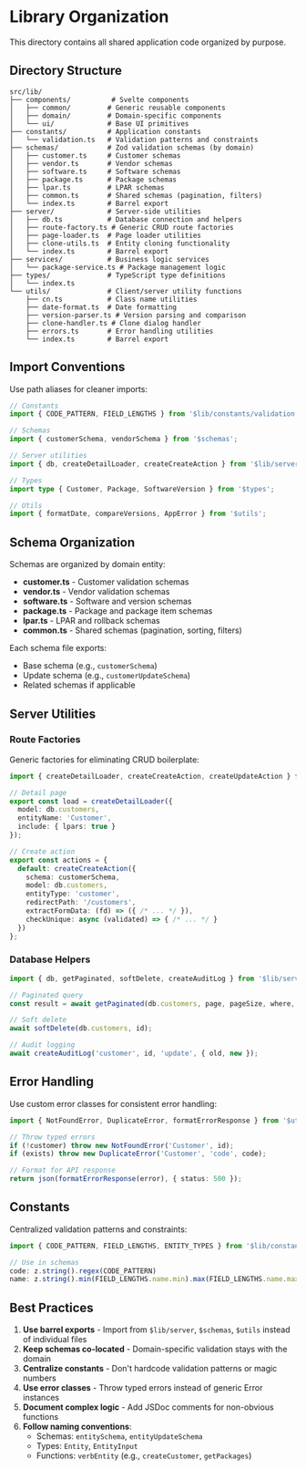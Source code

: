 # Library Organization

This directory contains all shared application code organized by purpose.

## Directory Structure

```
src/lib/
├── components/          # Svelte components
│   ├── common/         # Generic reusable components
│   ├── domain/         # Domain-specific components
│   └── ui/             # Base UI primitives
├── constants/          # Application constants
│   └── validation.ts   # Validation patterns and constraints
├── schemas/            # Zod validation schemas (by domain)
│   ├── customer.ts     # Customer schemas
│   ├── vendor.ts       # Vendor schemas
│   ├── software.ts     # Software schemas
│   ├── package.ts      # Package schemas
│   ├── lpar.ts         # LPAR schemas
│   ├── common.ts       # Shared schemas (pagination, filters)
│   └── index.ts        # Barrel export
├── server/             # Server-side utilities
│   ├── db.ts           # Database connection and helpers
│   ├── route-factory.ts # Generic CRUD route factories
│   ├── page-loader.ts  # Page loader utilities
│   ├── clone-utils.ts  # Entity cloning functionality
│   └── index.ts        # Barrel export
├── services/           # Business logic services
│   └── package-service.ts # Package management logic
├── types/              # TypeScript type definitions
│   └── index.ts
└── utils/              # Client/server utility functions
    ├── cn.ts           # Class name utilities
    ├── date-format.ts  # Date formatting
    ├── version-parser.ts # Version parsing and comparison
    ├── clone-handler.ts # Clone dialog handler
    ├── errors.ts       # Error handling utilities
    └── index.ts        # Barrel export
```

## Import Conventions

Use path aliases for cleaner imports:

```typescript
// Constants
import { CODE_PATTERN, FIELD_LENGTHS } from '$lib/constants/validation';

// Schemas
import { customerSchema, vendorSchema } from '$schemas';

// Server utilities
import { db, createDetailLoader, createCreateAction } from '$lib/server';

// Types
import type { Customer, Package, SoftwareVersion } from '$types';

// Utils
import { formatDate, compareVersions, AppError } from '$utils';
```

## Schema Organization

Schemas are organized by domain entity:

- **customer.ts** - Customer validation schemas
- **vendor.ts** - Vendor validation schemas
- **software.ts** - Software and version schemas
- **package.ts** - Package and package item schemas
- **lpar.ts** - LPAR and rollback schemas
- **common.ts** - Shared schemas (pagination, sorting, filters)

Each schema file exports:
- Base schema (e.g., `customerSchema`)
- Update schema (e.g., `customerUpdateSchema`)
- Related schemas if applicable

## Server Utilities

### Route Factories

Generic factories for eliminating CRUD boilerplate:

```typescript
import { createDetailLoader, createCreateAction, createUpdateAction } from '$lib/server';

// Detail page
export const load = createDetailLoader({
  model: db.customers,
  entityName: 'Customer',
  include: { lpars: true }
});

// Create action
export const actions = {
  default: createCreateAction({
    schema: customerSchema,
    model: db.customers,
    entityType: 'customer',
    redirectPath: '/customers',
    extractFormData: (fd) => ({ /* ... */ }),
    checkUnique: async (validated) => { /* ... */ }
  })
};
```

### Database Helpers

```typescript
import { db, getPaginated, softDelete, createAuditLog } from '$lib/server';

// Paginated query
const result = await getPaginated(db.customers, page, pageSize, where, orderBy);

// Soft delete
await softDelete(db.customers, id);

// Audit logging
await createAuditLog('customer', id, 'update', { old, new });
```

## Error Handling

Use custom error classes for consistent error handling:

```typescript
import { NotFoundError, DuplicateError, formatErrorResponse } from '$utils';

// Throw typed errors
if (!customer) throw new NotFoundError('Customer', id);
if (exists) throw new DuplicateError('Customer', 'code', code);

// Format for API response
return json(formatErrorResponse(error), { status: 500 });
```

## Constants

Centralized validation patterns and constraints:

```typescript
import { CODE_PATTERN, FIELD_LENGTHS, ENTITY_TYPES } from '$lib/constants';

// Use in schemas
code: z.string().regex(CODE_PATTERN)
name: z.string().min(FIELD_LENGTHS.name.min).max(FIELD_LENGTHS.name.max)
```

## Best Practices

1. **Use barrel exports** - Import from `$lib/server`, `$schemas`, `$utils` instead of individual files
2. **Keep schemas co-located** - Domain-specific validation stays with the domain
3. **Centralize constants** - Don't hardcode validation patterns or magic numbers
4. **Use error classes** - Throw typed errors instead of generic Error instances
5. **Document complex logic** - Add JSDoc comments for non-obvious functions
6. **Follow naming conventions**:
   - Schemas: `entitySchema`, `entityUpdateSchema`
   - Types: `Entity`, `EntityInput`
   - Functions: `verbEntity` (e.g., `createCustomer`, `getPackages`)
